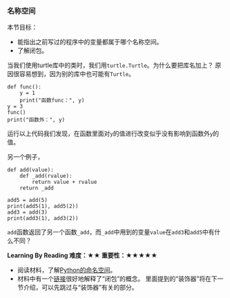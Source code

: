 ### 名称空间

本节目标：
- 能指出之前写过的程序中的变量都属于哪个名称空间。
- 了解闭包。

当我们使用turtle库中的类时，我们用`turtle.Turtle`。为什么要把库名加上？
原因很容易想到，因为别的库中也可能有`Turtle`。
```
def func():
    y = 1
    print("函数func：", y)
y = 3
func()
print("函数外：", y)
```
运行以上代码我们发现，在函数里面对`y`的值进行改变似乎没有影响到函数外`y`的值。

另一个例子，
```
def add(value):
    def _add(rvalue):
        return value + rvalue
    return _add

add5 = add(5)
print(add5(1), add5(2))
add3 = add(3)
print(add3(1), add3(2))
```
`add`函数返回了另一个函数`_add`，而`_add`中用到的变量`value`在`add3`和`add5`中有什么不同？

**Learning By Reading 难度：★★ 重要性：★★★★★**

- 阅读材料，了解[Python的命名空间](https://segmentfault.com/a/1190000004519811)。
- 材料中有一个[链接](https://segmentfault.com/a/1190000004461404)很好地解释了“闭包”的概念。
里面提到的“装饰器”将在下一节介绍，可以先跳过与“装饰器”有关的部分。

